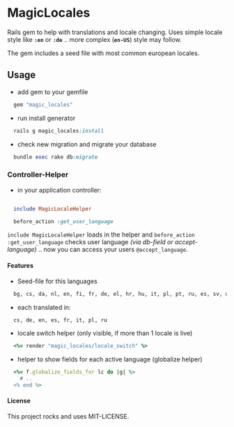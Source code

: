 # MagicLocales

Rails gem to help with translations and locale changing. 
Uses simple locale style like **`:en`** or **`:de`** .. more complex (**`en-US`**) style may follow. 

The gem includes a seed file with most common european locales. 


## Usage
- add gem to your gemfile 
```ruby
  gem "magic_locales"
```

- run install generator
```ruby
  rails g magic_locales:install
```

- check new migration and migrate your database
```ruby
  bundle exec rake db:migrate
```


### Controller-Helper
- in your application controller: 
```ruby

  include MagicLocaleHelper

  before_action :get_user_language

```

`include MagicLocaleHelper` loads in the helper and `before_action :get_user_language` checks user language *(via db-field or accept-language)* .. now you can access your users `@accept_language`.



#### Features

- Seed-file for this languages
```ruby
  bg, cs, da, nl, en, fi, fr, de, el, hr, hu, it, pl, pt, ru, es, sv, uk
```
- each translated in:
```ruby
  cs, de, en, es, fr, it, pl, ru
```
- locale switch helper (only visible, if more than 1 locale is live)
```ruby
  <%= render "magic_locales/locale_switch" %>
```
- helper to show fields for each active language (globalize helper)
```ruby
  <%= f.globalize_fields_for lc do |g| %>
    # ..
  <% end %>
```

#### License
This project rocks and uses MIT-LICENSE.